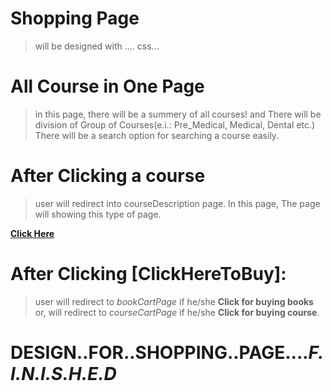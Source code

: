 <!-- ============================================ Shopping Page ========================================================== -->
# Shopping Page
  > will be designed with .... css...


# All Course in One Page
  > in this page, there will be a summery of all courses! and There will be division of Group of Courses(e.i.: Pre_Medical, Medical, Dental etc.)  
  There will be a search option for searching a course easily.


# After Clicking a course
  > user will redirect into courseDescription page. In this page, The page will showing this type of page.  

  __[Click Here](https://1drv.ms/i/s!Aq4FfT9SYylhbb87Wus9f13a9L8?e=mYgJ0q)__  


# After Clicking [ClickHereToBuy]:
> user will redirect to _bookCartPage_ if he/she __Click for buying books__ or, will redirect to _courseCartPage_ if he/she __Click for buying course__.  


# DESIGN..FOR..SHOPPING..PAGE....***F.I.N.I.S.H.E.D***